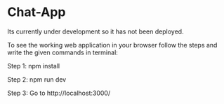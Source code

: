 # Chat-App
Its currently under development so it has not been deployed.

To see the working web application in your browser follow the steps and write the given commands in terminal:

Step 1: npm install

Step 2: npm run dev

Step 3: Go to http://localhost:3000/
